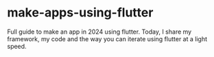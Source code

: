 # make-apps-using-flutter
Full guide to make an app in 2024 using flutter. Today, I share my framework, my code and the way you can iterate using flutter at a light speed.
